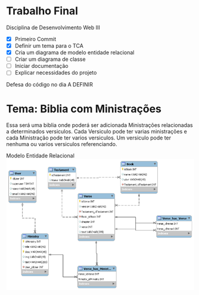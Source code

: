 # Trabalho Final
Disciplina de Desenvolvimento Web III

- [x] Primeiro Commit
- [x] Definir um tema para o TCA
- [x] Cria um diagrama de modelo entidade relacional
- [ ] Criar um diagrama de classe
- [ ] Iniciar documentação
- [ ] Explicar necessidades do projeto

Defesa do código no dia A DEFINIR


# Tema: Biblia com Ministrações
Essa será uma biblia onde poderá ser adicionada Ministrações relacionadas a determinados versiculos.
Cada Versiculo pode ter varias ministrações e cada Ministração pode ter varios versiculos.
Um versiculo pode ter nenhuma ou varios versiculos referenciando.

Modelo Entidade Relacional
![alt text](https://github.com/robertobarrosx/web3-2019-antonioroberto/blob/master/trabalho-final/docs/images/biblia.png)

